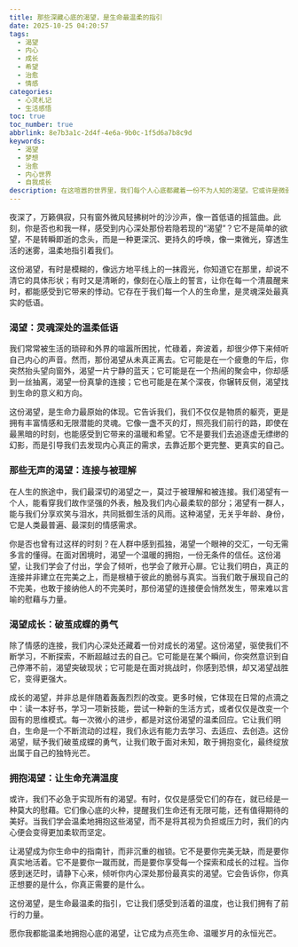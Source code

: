 ```yaml
---
title: 那些深藏心底的渴望，是生命最温柔的指引
date: 2025-10-25 04:20:57
tags:
  - 渴望
  - 内心
  - 成长
  - 希望
  - 治愈
  - 情感
categories:
  - 心灵札记
  - 生活感悟
toc: true
toc_number: true
abbrlink: 8e7b3a1c-2d4f-4e6a-9b0c-1f5d6a7b8c9d
keywords:
  - 渴望
  - 梦想
  - 治愈
  - 内心世界
  - 自我成长
description: 在这喧嚣的世界里，我们每个人心底都藏着一份不为人知的渴望。它或许是微弱的火苗，或许是汹涌的潮汐，指引着我们走向更真实的自己。这篇文章将带你一同探索那些深藏的渴望，感受它们如何温柔地塑造我们的生命，并从中汲取前行的力量与温暖。
---
```


夜深了，万籁俱寂，只有窗外微风轻拂树叶的沙沙声，像一首低语的摇篮曲。此刻，你是否也和我一样，感受到内心深处那份若隐若现的“渴望”？它不是简单的欲望，不是转瞬即逝的念头，而是一种更深沉、更持久的呼唤，像一束微光，穿透生活的迷雾，温柔地指引着我们。

这份渴望，有时是模糊的，像远方地平线上的一抹霞光，你知道它在那里，却说不清它的具体形状；有时又是清晰的，像刻在心版上的誓言，让你在每一个清晨醒来时，都能感受到它带来的悸动。它存在于我们每一个人的生命里，是灵魂深处最真实的低语。

### 渴望：灵魂深处的温柔低语

我们常常被生活的琐碎和外界的喧嚣所困扰，忙碌着，奔波着，却很少停下来倾听自己内心的声音。然而，那份渴望从未真正离去。它可能是在一个疲惫的午后，你突然抬头望向窗外，渴望一片宁静的蓝天；它可能是在一个热闹的聚会中，你却感到一丝抽离，渴望一份真挚的连接；它也可能是在某个深夜，你辗转反侧，渴望找到生命的意义和方向。

这份渴望，是生命力最原始的体现。它告诉我们，我们不仅仅是物质的躯壳，更是拥有丰富情感和无限潜能的灵魂。它像一盏不灭的灯，照亮我们前行的路，即使在最黑暗的时刻，也能感受到它带来的温暖和希望。它不是要我们去追逐虚无缥缈的幻影，而是引导我们去发现内心真正的需求，去靠近那个更完整、更真实的自己。

### 那些无声的渴望：连接与被理解

在人生的旅途中，我们最深切的渴望之一，莫过于被理解和被连接。我们渴望有一个人，能看穿我们故作坚强的外表，触及我们内心最柔软的部分；渴望有一群人，能与我们分享欢笑与泪水，共同抵御生活的风雨。这种渴望，无关乎年龄、身份，它是人类最普遍、最深刻的情感需求。

你是否也曾有过这样的时刻？在人群中感到孤独，渴望一个眼神的交汇，一句无需多言的懂得。在面对困境时，渴望一个温暖的拥抱，一份无条件的信任。这份渴望，让我们学会了付出，学会了倾听，也学会了敞开心扉。它让我们明白，真正的连接并非建立在完美之上，而是根植于彼此的脆弱与真实。当我们敢于展现自己的不完美，也敢于接纳他人的不完美时，那份渴望的连接便会悄然发生，带来难以言喻的慰藉与力量。

### 渴望成长：破茧成蝶的勇气

除了情感的连接，我们内心深处还藏着一份对成长的渴望。这份渴望，驱使我们不断学习，不断探索，不断超越过去的自己。它可能是在某个瞬间，你突然意识到自己停滞不前，渴望突破现状；它可能是在面对挑战时，你感到恐惧，却又渴望战胜它，变得更强大。

成长的渴望，并非总是伴随着轰轰烈烈的改变。更多时候，它体现在日常的点滴之中：读一本好书，学习一项新技能，尝试一种新的生活方式，或者仅仅是改变一个固有的思维模式。每一次微小的进步，都是对这份渴望的温柔回应。它让我们明白，生命是一个不断流动的过程，我们永远有能力去学习、去适应、去创造。这份渴望，赋予我们破茧成蝶的勇气，让我们敢于面对未知，敢于拥抱变化，最终绽放出属于自己的独特光芒。

### 拥抱渴望：让生命充满温度

或许，我们不必急于实现所有的渴望。有时，仅仅是感受它们的存在，就已经是一种莫大的慰藉。它们像心底的火种，提醒我们生命还有无限可能，还有值得期待的美好。当我们学会温柔地拥抱这些渴望，而不是将其视为负担或压力时，我们的内心便会变得更加柔软而坚定。

让渴望成为你生命中的指南针，而非沉重的枷锁。它不是要你完美无缺，而是要你真实地活着。它不是要你一蹴而就，而是要你享受每一个探索和成长的过程。当你感到迷茫时，请静下心来，倾听你内心深处那份最真实的渴望。它会告诉你，你真正想要的是什么，你真正需要的是什么。

这份渴望，是生命最温柔的指引，它让我们感受到活着的温度，也让我们拥有了前行的力量。

愿你我都能温柔地拥抱心底的渴望，让它成为点亮生命、温暖岁月的永恒光芒。